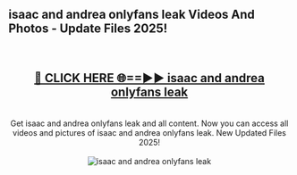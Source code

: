 <h2>isaac and andrea onlyfans leak Videos And Photos - Update Files 2025!</h2>
<br>
<div align="center">
<h2><a href="https://linkcuts.com/hfmhzwbr" rel="nofollow">🔴 CLICK HERE 🌐==►► isaac and andrea onlyfans leak</a></h2>
<br>
Get isaac and andrea onlyfans leak and all content. Now you can access all videos and pictures of isaac and andrea onlyfans leak. New Updated Files 2025!
<br>
<br>
<a href="https://linkcuts.com/hfmhzwbr" rel="nofollow" data-target="animated-image.originalLink"><img src="https://i.ibb.co.com/WyWwxjT/player-gif2.gif" alt="isaac and andrea onlyfans leak" style="max-width: 100%; display: inline-block;" data-target="animated-image.originalImage"></a>
</div>
<br>